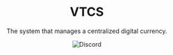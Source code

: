 <div align="center">
    <h1>VTCS</h1>
    <p>The system that manages a centralized digital currency.</p>
    <img alt="Discord" src="https://img.shields.io/discord/903737941178867903?color=%2318aeed&label=discord&logo=discord&logoColor=white&style=for-the-badge">
</div>